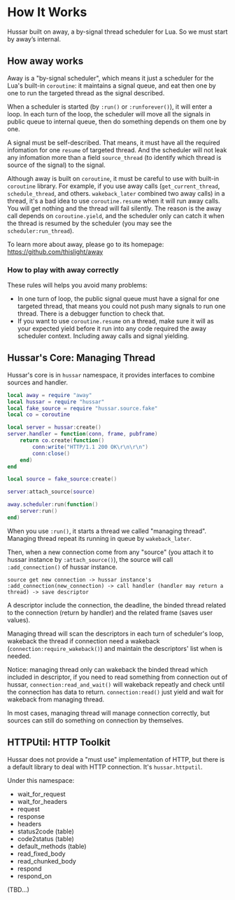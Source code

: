 # How It Works
Hussar built on away, a by-signal thread scheduler for Lua. So we must start by away’s internal.

## How away works
Away is a "by-signal scheduler", which means it just a scheduler for the Lua's built-in `coroutine`: it maintains a signal queue, and eat then one by one to run the targeted thread as the signal described.

When a scheduler is started (by `:run()` or `:runforever()`), it will enter a loop. In each turn of the loop, the scheduler will move all the signals in public queue to internal queue, then do something depends on them one by one.

A signal must be self-described. That means, it must have all the required infomation for one `resume` of targeted thread. And the scheduler will not leak any infomation more than a field `source_thread` (to identify which thread is source of the signal) to the signal.

Although away is built on `coroutine`, it must be careful to use with built-in `coroutine` library. For example, if you use away calls (`get_current_thread`, `schedule_thread`, and others. `wakeback_later` combined two away calls) in a thread, it's a bad idea to use `coroutine.resume` when it will run away calls. You will get nothing and the thread will fail silently. The reason is the away call depends on `coroutine.yield`, and the scheduler only can catch it when the thread is resumed by the scheduler (you may see the `scheduler:run_thread`).

To learn more about away, please go to its homepage: https://github.com/thislight/away

### How to play with away correctly
These rules will helps you avoid many problems:
- In one turn of loop, the public signal queue must have a signal for one targeted thread, that means you could not push many signals to run one thread. There is a debugger function to check that.
- If you want to use `coroutine.resume` on a thread, make sure it will as your expected yield before it run into any code required the away scheduler context. Including away calls and signal yielding.

## Hussar's Core: Managing Thread
Hussar's core is in `hussar` namespace, it provides interfaces to combine sources and handler.

````lua
local away = require "away"
local hussar = require "hussar"
local fake_source = require "hussar.source.fake"
local co = coroutine

local server = hussar:create()
server.handler = function(conn, frame, pubframe)
    return co.create(function()
        conn:write("HTTP/1.1 200 OK\r\n\r\n")
        conn:close()
    end)
end

local source = fake_source:create()

server:attach_source(source)

away.scheduler:run(function()
    server:run()
end)
````

When you use `:run()`, it starts a thread we called "managing thread". Managing thread repeat its running in queue by `wakeback_later`.

Then, when a new connection come from any "source" (you attach it to hussar instance by `:attach_source()`), the source will call `:add_connection()` of hussar instance.
````
source get new connection -> hussar instance's :add_connection(new_connection) -> call handler (handler may return a thread) -> save descriptor
````
A descriptor include the connection, the deadline, the binded thread related to the connection (return by handler) and the related frame (saves user values).

Managing thread will scan the descriptors in each turn of scheduler's loop, wakeback the thread if connection need a wakeback (`connection:require_wakeback()`) and maintain the descriptors' list when is needed.

Notice: managing thread only can wakeback the binded thread which included in descriptor, if you need to read something from connection out of hussar, `connection:read_and_wait()` will wakeback repeatly and check until the connection has data to return. `connection:read()` just yield and wait for wakeback from managing thread.

In most cases, managing thread will manage connection correctly, but sources can still do something on connection by themselves.

## HTTPUtil: HTTP Toolkit
Hussar does not provide a "must use" implementation of HTTP, but there is a default library to deal with HTTP connection. It's `hussar.httputil`.

Under this namespace:
- wait_for_request
- wait_for_headers
- request
- response
- headers
- status2code (table)
- code2status (table)
- default_methods (table)
- read_fixed_body
- read_chunked_body
- respond
- respond_on

(TBD...)
